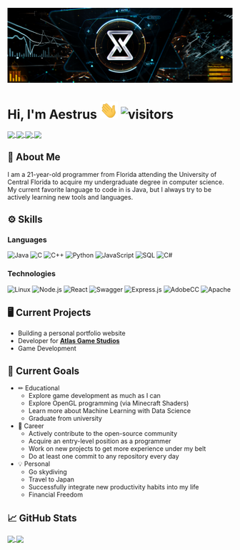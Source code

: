 <!-- Header content -->
![Aestrus's Banner](https://raw.githubusercontent.com/Aestrus/Aestrus/main/assets/AestrusHeader.png "Header")

# Hi, I'm Aestrus <img src="https://raw.githubusercontent.com/Aestrus/Aestrus/master/assets/wave.gif" width="40px"> ![visitors](https://visitor-badge.glitch.me/badge?page_id=Aestrus.Aestrus&left_color=gray&right_color=orange)

<!-- Social Media Icons -->
<a href="https://twitter.com/Aestrusss">
  <!--<img align="center" src="https://img.shields.io/twitter/follow/aestrusss?label=Twitter&style=social&logo=twitter"/>-->
  <img align="center" src="https://img.shields.io/badge/Twitter-Follow-rgb(85%2C%2085%2C%2085)?style=flat&logo=twitter&color=1DA1F2"/>
</a>
<a href="https://www.youtube.com/channel/UCMcUpPckMsfAP2Ky2GDChdA">
  <!--<img align="center" src="https://img.shields.io/youtube/channel/subscribers/UCMcUpPckMsfAP2Ky2GDChdA"/>-->
  <img align="center" src="https://img.shields.io/badge/YouTube-Subscribe-rgb(85%2C%2085%2C%2085)?style=flat&logo=youtube&color=red&logoColor=red"/>
</a>
<a href="https://www.instagram.com/aestruss/">
  <img align="center" src="https://img.shields.io/badge/Instagram-Follow-rgb(85%2C%2085%2C%2085)?style=flat&logo=instagram&color=cd486b&logoColor=cd486b"/>
</a>
<a href="https://discord.gg/rGShCcM">
  <img align="center" src="https://img.shields.io/badge/Discord-Join-rgb(85%2C%2085%2C%2085)?style=flat&logo=discord&color=7289d9"/>
</a>

## &#128214; About Me
I am a 21-year-old programmer from Florida attending the University of Central Florida to acquire my undergraduate degree in computer science. My current favorite language to code in is Java, but I always try to be actively learning new tools and languages. 

## &#9881; Skills
### Languages
![Java](https://img.shields.io/badge/-Java-rgb(15%2C%2015%2C%2015)?style=flat&logo=java&logoColor=007396)
![C](https://img.shields.io/badge/-C-rgb(15%2C%2015%2C%2015)?style=flat&logo=c)
![C++](https://img.shields.io/badge/-C++-rgb(15%2C%2015%2C%2015)?style=flat&logo=cplusplus&logoColor=00599C)
![Python](https://img.shields.io/badge/-Python-rgb(15%2C%2015%2C%2015)?&logo=Python)
![JavaScript](https://img.shields.io/badge/-JavaScript-rgb(15%2C%2015%2C%2015)?&logo=JavaScript)
![SQL](https://img.shields.io/badge/-SQL-rgb(15%2C%2015%2C%2015)?&logo=MySQL)
![C#](https://img.shields.io/badge/-CSharp-rgb(15%2C%2015%2C%2015)?&logo=csharp&logoColor=b242db)

### Technologies
![Linux](https://img.shields.io/badge/-Linux-rgb(15%2C%2015%2C%2015)?&logo=Linux)
![Node.js](https://img.shields.io/badge/-Node.js-rgb(15%2C%2015%2C%2015)?&logo=node.js)
![React](https://img.shields.io/badge/-React-rgb(15%2C%2015%2C%2015)?&logo=react)
![Swagger](https://img.shields.io/badge/-Swagger-rgb(15%2C%2015%2C%2015)?&logo=Swagger)
![Express.js](https://img.shields.io/badge/-Express.js-rgb(15%2C%2015%2C%2015)?&logo=Express)
![AdobeCC](https://img.shields.io/badge/-AdobeCC-rgb(15%2C%2015%2C%2015)?&logo=adobecreativecloud&logoColor=red)
![Apache](https://img.shields.io/badge/-Apache-rgb(15%2C%2015%2C%2015)?&logo=Apache&logoColor=orange)

## &#128421; Current Projects
- Building a personal portfolio website
- Developer for [**Atlas Game Studios**](https://mc-atlas.com)
- Game Development

## &#127919; Current Goals
- &#9999; Educational
  - Explore game development as much as I can 
  - Explore OpenGL programming (via Minecraft Shaders)
  - Learn more about Machine Learning with Data Science
  - Graduate from university
- &#128188; Career
  - Actively contribute to the open-source community
  - Acquire an entry-level position as a programmer
  - Work on new projects to get more experience under my belt
  - Do at least one commit to any repository every day
- &#128161; Personal
  - Go skydiving
  - Travel to Japan
  - Successfully integrate new productivity habits into my life
  - Financial Freedom

## &#128200; GitHub Stats

<a href="https://github.com/anuraghazra/github-readme-stats">
  <img align="center" height="180em" src="https://github-readme-stats.vercel.app/api?username=Aestrus&show_icons=true&hide_border=true&&count_private=true&include_all_commits=true&theme=darcula&icon_color=FE7D37&custom_title=Aestrus's GitHub Stats"/>
</a>
<a href="https://github.com/anuraghazra/github-readme-stats">
  <img align="center" src="https://github-readme-stats.vercel.app/api/wakatime?username=Aestrus&theme=darcula&hide_border=true&custom_title=Weekly%20Stats&v=2"/>
</a>

<!--
**Aestrus/Aestrus** is a ✨ _special_ ✨ repository because its `README.md` (this file) appears on your GitHub profile.

Here are some ideas to get you started:

- 🔭 I’m currently working on ...
- 🌱 I’m currently learning ...
- 👯 I’m looking to collaborate on ...
- 🤔 I’m looking for help with ...
- 💬 Ask me about ...
- 📫 How to reach me: ...
- 😄 Pronouns: ...
- ⚡ Fun fact: ...
-->
